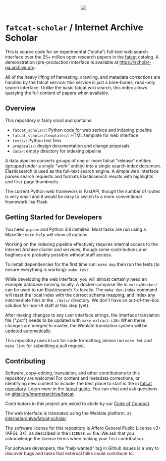 
<div align="center">
<img src="fatcat_scholar/static/scholar-vaporwave-logo.png">
</div>

`fatcat-scholar` / Internet Archive Scholar
===========================================

This is source code for an experimental ("alpha") full-text web search interface
over the 25+ million open research papers in the [fatcat](https://fatcat.wiki)
catalog. A demonstration (pre-production) interface is available at
<https://scholar-qa.archive.org>.

All of the heavy lifting of harvesting, crawling, and metadata corrections are
handled by the fatcat service; this service is just a bare-bones, read-only
search interface. Unlike the basic fatcat.wiki search, this index allows
querying the full content of papers when available.


## Overview

This repository is fairly small and contains:

- `fatcat_scholar/`: Python code for web serivce and indexing pipeline
- `fatcat_scholar/templates/`: HTML template for web interface
- `tests/`: Python test files
- `proposals/`: design documentation and change proposals
- `data/`: empty directory for indexing pipeline

A data pipeline converts groups of one or more fatcat "release" entities
(grouped under a single "work" entitiy) into a single search index document.
Elasticsearch is used as the full-text search engine. A simple web interface
parses search requests and formats Elasticsearch results with highlights and
first-page thumbnails.

The current Python web framework is FastAPI, though the number of routes is
very small and it would be easy to switch to a more conventional framework like
Flask.


## Getting Started for Developers

You need `pipenv` and Python 3.8 installed. Most tasks are run using a
Makefile; `make help` will show all options.

Working on the indexing pipeline effectively requires internal access to the
Internet Archive cluster and services, though some contributions and bugfixes
are probably possible without staff access.

To install dependencies for the first time run:
    `make dep`
then run the tests (to ensure everything is working):
    `make test`

While developing the web interface, you will almost certainly need an example
database running locally. A docker-compose file in `extra/docker/` can be used
to run Elasticsearch 7.x locally. The `make dev-index` command will reset the
local index with the correct schema mapping, and index any intermediate files
in the `./data/` directory. We don't have an out-of-the-box solution for non-IA
staff at this step (yet).

After making changes to any user interface strings, the interface translation file (".pot") needs to be updated with 
`make extract-i18n`
When these changes are merged to master, the Weblate translation system will be updated automatically.

This repository uses `black` for code formatting; please run `make fmt` and
`make lint` for submitting a pull request.


## Contributing

Software, copy-editing, translation, and other contributions to this repository
are welcome! For content and metadata corrections, or identifying new content
to include, the best place to start is the in [fatcat
repository](https://github.com/internetarchive/fatcat). Learn more in the
[fatcat guide](https://guide.fatcat.wiki). You can chat and ask questions on
[gitter.im/internetarchive/fatcat](https://gitter.im/internetarchive/fatcat).

Contributors in this project are asked to abide by our
[Code of Conduct](https://guide.fatcat.wiki/code_of_conduct.html).

The web interface is translated using the Weblate platform, at
[internetarchive/fatcat-scholar](https://hosted.weblate.org/projects/internetarchive/fatcat-scholar/)

The software license for this repository is Affero General Public License v3+
(APGL 3+), as described in the `LICENSE.md` file. We ask that you acknowledge
the license terms when making your first contribution.

For software developers, the "help wanted" tag in Github Issues is a way to
discover bugs and tasks that external folks could contribute to.

